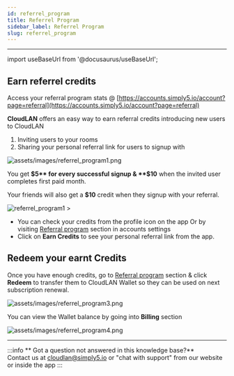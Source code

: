 ```yaml
---
id: referrel_program
title: Referrel Program
sidebar_label: Referrel Program
slug: referrel_program
---
```


---

import useBaseUrl from '@docusaurus/useBaseUrl';

## Earn referrel credits
Access your referral program stats @ [https://accounts.simply5.io/account?page=referral](https://accounts.simply5.io/account?page=referral)

**CloudLAN** offers an easy way to earn referral credits introducing new users to CloudLAN

1. Inviting users to your rooms
2. Sharing your personal referral link for users to signup with 


![assets/images/referrel_program1.png](assets/images/referrel_program1.png)

You get **$5** for every successful signup & **$10** when the invited user completes first paid month.

Your friends will also get a **$10** credit when they signup with your referral.



![referrel_program1 >](assets/images/referrel_program2.png)

- You can check your credits from the profile icon on the app Or by visiting [Referral program](https://accounts.simply5.io/account?page=referral) section in accounts settings 
- Click on **Earn Credits** to see your personal referral link from the app.

## Redeem your earnt Credits
Once you have enough credits, go to  [Referral program](https://accounts.simply5.io/account?page=referral) section & click **Redeem** to transfer them to CloudLAN Wallet so they can be used on next subscription renewal.

![assets/images/referrel_program3.png](assets/images/referrel_program3.png)

You can view the Wallet balance by going into **Billing** section 

![assets/images/referrel_program4.png](assets/images/referrel_program4.png)

---
:::info
 ** Got a question not answered in this knowledge base?** <br />
 Contact us at [cloudlan@simply5.io](mailto:cloudlan@simply5.io) or "chat with support" from our website or inside the app
:::